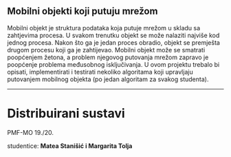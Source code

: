 ## Mobilni objekti koji putuju mrežom

Mobilni objekt je struktura podataka koja putuje mrežom u skladu sa zahtjevima procesa. U svakom trenutku objekt se može nalaziti najviše kod jednog procesa. Nakon što ga je jedan proces obradio, objekt se premješta drugom procesu koji ga je zahtijevao. Mobilni objekt može se smatrati poopćenjem žetona, a problem njegovog putovanja mrežom zapravo je poopćenje problema međusobnog isključivanja. U ovom projektu trebalo bi opisati, implementirati i testirati nekoliko algoritama koji upravljaju putovanjem mobilnog objekta (po jedan algoritam za svakog studenta).
***

# Distribuirani sustavi

PMF-MO 19./20.

studentice: **Matea Stanišić i Margarita Tolja**
